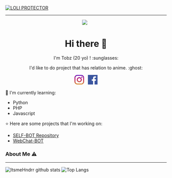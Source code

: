 [![LOLI PROTECTOR](https://github.com/ItsmeHndrr/ItsmeHndrr/blob/main/Background.jpg)](https://github.com/ItsmeHndrr)

___

<p align='center'><a href="https://instagram.com/hndrmdhn_"><img height="200" src="https://github.com/ItsmeHndrr/ItsmeHndrr/blob/main/profile.jpg?raw=true"></a>&nbsp;&nbsp;</p>

<h1  align='center'> Hi there 👋 </h1>

<p align='center'>  I'm Tobz (20 yo) ! :sunglasses: </p>

<p align='center'> I'd like to do project that has relation to anime. :ghost: </p>

<p align='center'>
   <a href="https://instagram.com/hndrmdhn_"><img height="30" src="https://github.com/ItsmeHndrr/ItsmeHndrr/blob/main/instagram.jpg?raw=true"></a>&nbsp;&nbsp;
   <a href="https://www.facebook.com/Transmart0"><img height="30" src="https://github.com/ItsmeHndrr/ItsmeHndrr/blob/main/facebook.png?raw=true"></a>
</P>

:page_with_curl: I'm currently learning:
- Python
- PHP
- Javascript

:star: Here are some projects that I'm working on:
- [SELF-BOT Repository](https://github.com/ItsmeHndrr/SELF-BOT)
- [WebChat-BOT](https://wa.me/+62857810224331)

### About Me ⚠️
___

![ItsmeHndrr github stats](https://github-readme-stats.vercel.app/api?username=ItsmeHndrr&layout=compact&theme=tokyonight)
![Top Langs](https://github-readme-stats.vercel.app/api/top-langs/?username=ItsmeHndrr&count_private=true&show_icons=true&theme=tokyonight)
<!--
**ItsmeHndrr/ItsmeHndrr** is a ✨ _special_ ✨ repository because its `README.md` (this file) appears on your GitHub profile.

Here are some ideas to get you started:

- 🔭 I’m currently working on ...
- 🌱 I’m currently learning ...
- 👯 I’m looking to collaborate on ...
- 🤔 I’m looking for help with ...
- 💬 Ask me about ...
- 📫 How to reach me: ...
- 😄 Pronouns: ...
- ⚡ Fun fact: ...
-->
